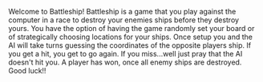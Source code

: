 

Welcome to Battleship!
Battleship is a game that you play against the computer in a race to destroy your enemies ships before they destroy yours.
You have the option of having the game randomly set your board or of strategically choosing locations for your ships. Once setup you and the AI will take turns guessing the coordinates of the opposite players ship. If you get a hit, you get to go again. If you miss...well just pray that the AI doesn't hit you. A player has won, once all enemy ships are destroyed.
Good luck!!
